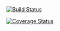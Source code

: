 [![Build Status](https://travis-ci.org/hvongsachang/cs207test.svg?branch=master)](https://travis-ci.org/hvongsachang/cs207test.svg?branch=master)

[![Coverage Status](https://coveralls.io/repos/github/hvongsachang/cs207test/badge.svg?branch=master)](https://coveralls.io/github/hvongsachang/cs207test?branch=master)
